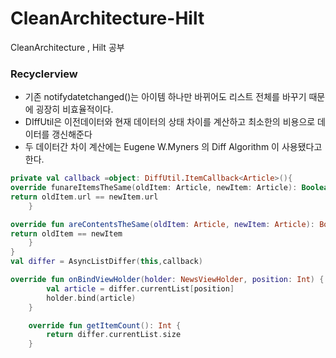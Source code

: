 # CleanArchitecture-Hilt
CleanArchitecture , Hilt 공부


### Recyclerview
- 기존 notifydatetchanged()는 아이템 하나만 바뀌어도 리스트 전체를 바꾸기 때문에 굉장히 비효율적이다.
- DIffUtil은 이전데이터와 현재 데이터의 상태 차이를 계산하고 최소한의 비용으로 데이터를 갱신해준다
- 두 데이터간 차이 계산에는 Eugene W.Myners 의 Diff Algorithm 이 사용됐다고 한다.
```kotlin
private val callback =object: DiffUtil.ItemCallback<Article>(){
override funareItemsTheSame(oldItem: Article, newItem: Article): Boolean {
return oldItem.url == newItem.url
    }

override fun areContentsTheSame(oldItem: Article, newItem: Article): Boolean {
return oldItem == newItem
    }
}
val differ = AsyncListDiffer(this,callback)

override fun onBindViewHolder(holder: NewsViewHolder, position: Int) {
        val article = differ.currentList[position]
        holder.bind(article)
    }

    override fun getItemCount(): Int {
        return differ.currentList.size
    }

```
